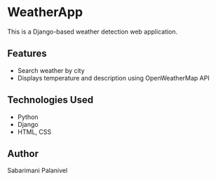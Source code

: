 # WeatherApp

This is a Django-based weather detection web application.

## Features
- Search weather by city
- Displays temperature and description using OpenWeatherMap API

## Technologies Used
- Python
- Django
- HTML, CSS

## Author
Sabarimani Palanivel
